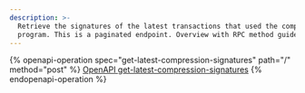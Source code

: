 ```yaml
---
description: >-
  Retrieve the signatures of the latest transactions that used the compression
  program. This is a paginated endpoint. Overview with RPC method guide.
---
```



{% openapi-operation spec="get-latest-compression-signatures" path="/" method="post" %}
[OpenAPI get-latest-compression-signatures](https://raw.githubusercontent.com/helius-labs/photon/refs/heads/main/src/openapi/specs/getLatestCompressionSignatures.yaml)
{% endopenapi-operation %}
